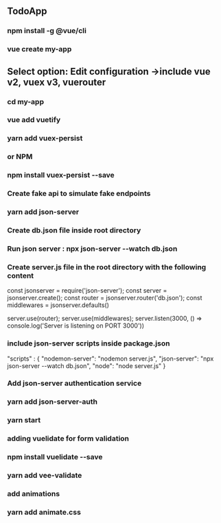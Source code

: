 ## TodoApp

### npm install -g @vue/cli

### vue create my-app
 ## Select option: Edit configuration ->include vue v2, vuex v3, vuerouter

### cd my-app

### vue add vuetify

### yarn add vuex-persist

### or NPM

### npm install vuex-persist --save

### Create fake api to simulate fake endpoints

### yarn add json-server

### Create db.json file inside root directory

### Run json server : npx json-server --watch db.json

### Create server.js file in the root directory with the following content

const jsonserver = require('json-server');
const server = jsonserver.create();
const router = jsonserver.router('db.json');
const middlewares = jsonserver.defaults()

server.use(router);
server.use(middlewares);
server.listen(3000, () => console.log('Server is listening on PORT 3000'))

### include json-server scripts inside package.json
"scripts" : {
"nodemon-server": "nodemon server.js",
"json-server": "npx json-server --watch db.json",
"node": "node server.js"
}

### Add json-server authentication service
### yarn add json-server-auth

### yarn start

### adding vuelidate for form validation 
### npm install vuelidate --save
 
### yarn add vee-validate

### add animations 
### yarn add animate.css
